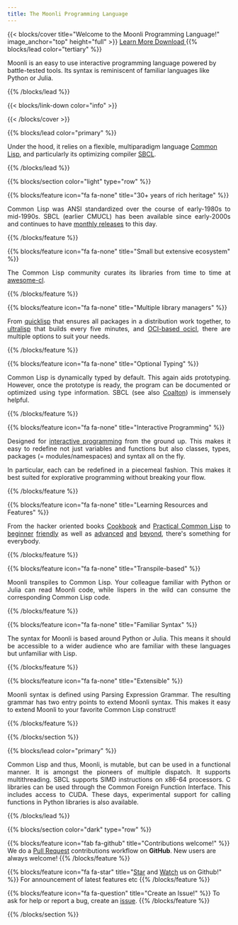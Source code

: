 ```yaml
---
title: The Moonli Programming Language
---
```


{{< blocks/cover title="Welcome to the Moonli Programming Language!" image_anchor="top" height="full" >}}
<a class="btn btn-lg btn-primary me-3 mb-4" href="/docs/">
  Learn More <i class="fas fa-arrow-alt-circle-right ms-2"></i>
</a>
<a class="btn btn-lg btn-secondary me-3 mb-4" href="https://github.com/moonli-lang/moonli/releases/latest">
  Download <i class="fab fa-github ms-2 "></i>
</a>
{{% blocks/lead color="tertiary" %}}

Moonli is an easy to use interactive programming language powered by battle-tested tools. Its syntax is reminiscent of familiar languages like Python or Julia.

{{% /blocks/lead %}}

{{< blocks/link-down color="info" >}}

{{< /blocks/cover >}}

{{% blocks/lead color="primary" %}}

Under the hood, it relies on a flexible, multiparadigm language [Common Lisp](https://common-lisp.net/), and particularly its optimizing compiler [SBCL](https://www.sbcl.org/).

{{% /blocks/lead %}}

{{% blocks/section color="light" type="row" %}}

{{% blocks/feature icon="fa fa-none" title="30+ years of rich heritage" %}}

<p style="text-align:justify">
Common Lisp was ANSI standardized over the course of early-1980s to mid-1990s. SBCL (earlier CMUCL) has been available since early-2000s and continues to have <a href="https://github.com/sbcl/sbcl/releases">monthly releases</a> to this day.
</p>

{{% /blocks/feature %}}

{{% blocks/feature icon="fa fa-none" title="Small but extensive ecosystem" %}}

<p style="text-align:justify">
The Common Lisp community curates its libraries from time to time at <a href="https://awesome-cl.com/">awesome-cl</a>.
</p>

{{% /blocks/feature %}}

{{% blocks/feature icon="fa fa-none" title="Multiple library managers" %}}

<p style="text-align:justify">
From <a href="https://www.quicklisp.org/beta/">quicklisp</a> that ensures all packages in a distribution work together, to <a href="https://ultralisp.org/">ultralisp</a> that builds every five minutes, and <a href="https://github.com/ocicl/ocicl">OCI-based ocicl</a>, there are multiple options to suit your needs.
</p>

{{% /blocks/feature %}}


{{% blocks/feature icon="fa fa-none" title="Optional Typing" %}}

<p style="text-align:justify">
Common Lisp is dynamically typed by default. This again aids prototyping. However, once the prototype is ready, the program can be documented or optimized using type information. SBCL (see also <a href="https://coalton-lang.github.io/">Coalton</a>) is immensely helpful.
</p>

{{% /blocks/feature %}}


{{% blocks/feature icon="fa fa-none" title="Interactive Programming" %}}

<p style="text-align:justify">
Designed for <a href="https://www.youtube.com/watch?v=NUpAvqa5hQw">interactive programming</a> from the ground up. This makes it easy to redefine not just variables and functions but also classes, types, packages (= modules/namespaces) and syntax all on the fly.</p>
<p style="text-align:justify">
In particular, each can be redefined in a piecemeal fashion. This makes it best suited for explorative programming without breaking your flow.
</p>

{{% /blocks/feature %}}


{{% blocks/feature icon="fa fa-none" title="Learning Resources and Features" %}}
<p style="text-align:justify">
From the hacker oriented books <a href="https://lispcookbook.github.io/cl-cookbook/">Cookbook</a> and <a href="https://gigamonkeys.com/book/">Practical Common Lisp</a> to <a href="https://www.cs.cmu.edu/~dst/LispBook/book.pdf">beginner</a> <a href="https://paulgraham.com/acl.html?viewfullsite=1">friendly</a> as well as <a href="https://www.paulgraham.com/onlisptext.html">advanced</a> <a href="https://link.springer.com/book/10.1007/978-1-4842-6134-7">and</a> <a href="https://en.wikipedia.org/wiki/The_Art_of_the_Metaobject_Protocol">beyond</a>, there's something for everybody.
<p>
{{% /blocks/feature %}}


{{% blocks/feature icon="fa fa-none" title="Transpile-based" %}}
<p style="text-align:justify">
Moonli transpiles to Common Lisp. Your colleague familiar with Python or Julia can read Moonli code, while lispers in the wild can consume the corresponding Common Lisp code.
<p>
{{% /blocks/feature %}}


{{% blocks/feature icon="fa fa-none" title="Familiar Syntax" %}}
<p style="text-align:justify">
The syntax for Moonli is based around Python or Julia. This means it should be accessible to a wider audience who are familiar with these languages but unfamiliar with Lisp.
<p>
{{% /blocks/feature %}}


{{% blocks/feature icon="fa fa-none" title="Extensible" %}}
<p style="text-align:justify">
Moonli syntax is defined using Parsing Expression Grammar. The resulting grammar has two entry points to extend Moonli syntax. This makes it easy to extend Moonli to your favorite Common Lisp construct!
<p>
{{% /blocks/feature %}}

{{% /blocks/section %}}

{{% blocks/lead color="primary" %}}

<p style="text-align:justify">
Common Lisp and thus, Moonli, is mutable, but can be used in a functional manner. It is amongst the pioneers of multiple dispatch. It supports multithreading. SBCL supports SIMD instructions on x86-64 processors. C libraries can be used through the Common Foreign Function Interface. This includes access to CUDA. These days, experimental support for calling functions in Python libraries is also available.
<p>

{{% /blocks/lead %}}

{{% blocks/section color="dark" type="row" %}}

{{% blocks/feature icon="fab fa-github" title="Contributions welcome!" %}}
We do a [Pull Request](https://github.com/moonli-lang/moonli/pulls) contributions workflow on **GitHub**. New users are always welcome!
{{% /blocks/feature %}}


{{% blocks/feature icon="fa fa-star" title="<a href='https://github.com/moonli-lang/moonli'>Star</a> and <a href='https://github.com/moonli-lang/moonli/subscription'>Watch</a> us on Github!" %}}
For announcement of latest features etc
{{% /blocks/feature %}}

{{% blocks/feature icon="fa fa-question" title="Create an Issue!" %}}
To ask for help or report a bug, create an [issue](https://github.com/moonli-lang/moonli/issues).
{{% /blocks/feature %}}

{{% /blocks/section %}}
